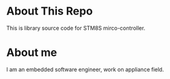 # About This Repo
This is library source code for STM8S mirco-controller.

# About me
I am an embedded software engineer, work on appliance field. 
